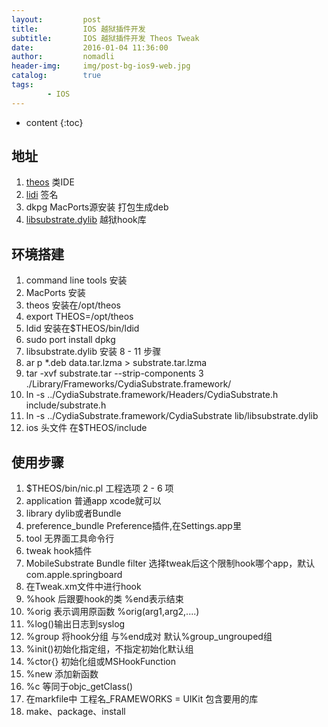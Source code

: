 ```yaml
---
layout:         post
title:          IOS 越狱插件开发
subtitle:       IOS 越狱插件开发 Theos Tweak
date:           2016-01-04 11:36:00
author:         nomadli
header-img:     img/post-bg-ios9-web.jpg
catalog:        true
tags:
        - IOS
---
```


* content
{:toc}

## 地址
1. [theos](https://github.com/DHowett/theos) 类IDE
2. [lidi](git://git.saurik.com/ldid.git) 签名
3. dkpg MacPorts源安装 打包生成deb
4. [libsubstrate.dylib](http://apt.saurik.com/debs/mobilesubstrate_0.9.5001_iphoneos-arm.deb) 越狱hook库

## 环境搭建
1. command line tools 安装
2. MacPorts 安装
3. theos 安装在/opt/theos
4. export THEOS=/opt/theos
5. ldid 安装在$THEOS/bin/ldid
6. sudo port install dpkg
7. libsubstrate.dylib 安装 8 - 11 步骤
8. ar p *.deb data.tar.lzma > substrate.tar.lzma
9. tar -xvf substrate.tar --strip-components 3 ./Library/Frameworks/CydiaSubstrate.framework/
10. ln -s ../CydiaSubstrate.framework/Headers/CydiaSubstrate.h include/substrate.h
11. ln -s ../CydiaSubstrate.framework/CydiaSubstrate lib/libsubstrate.dylib
12. ios 头文件 在$THEOS/include

## 使用步骤
1. $THEOS/bin/nic.pl 工程选项 2 - 6 项
2. application    		普通app xcode就可以
3. library        		dylib或者Bundle
4. preference_bundle  	Preference插件,在Settings.app里
5. tool           		无界面工具命令行
6. tweak          		hook插件
7. MobileSubstrate Bundle filter 选择tweak后这个限制hook哪个app，默认com.apple.springboard
8. 在Tweak.xm文件中进行hook
9. %hook 后跟要hook的类 %end表示结束
10. %orig 表示调用原函数 %orig(arg1,arg2,....)
11. %log()输出日志到syslog
12. %group 将hook分组 与%end成对 默认%group_ungrouped组
13. %init()初始化指定组，不指定初始化默认组
14. %ctor{} 初始化组或MSHookFunction
15. %new 添加新函数
16. %c 等同于objc_getClass()
17. 在markfile中 工程名_FRAMEWORKS = UIKit 包含要用的库
18. make、package、install